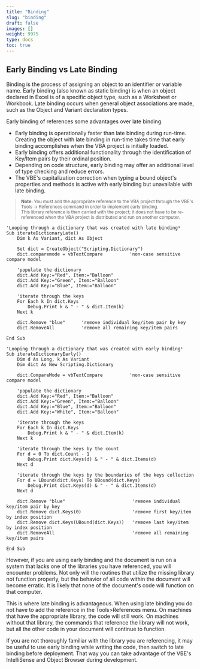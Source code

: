 ```yaml
---
title: "Binding"
slug: "binding"
draft: false
images: []
weight: 9975
type: docs
toc: true
---
```


## Early Binding vs Late Binding
Binding is the process of assigning an object to an identifier or variable name. Early binding (also known as static binding) is when an object declared in Excel is of a specific object type, such as a Worksheet or Workbook. Late binding occurs when general object associations are made, such as the Object and Variant declaration types.

Early binding of references some advantages over late binding.

 - Early binding is operationally faster than late binding during run-time. Creating the object with late binding in run-time takes time that early binding accomplishes when the VBA project is initially loaded.
 - Early binding offers additional functionality through the identification of Key/Item pairs by their ordinal position.
 - Depending on code structure, early binding may offer an additional level of type checking and reduce errors. 
 - The VBE's capitalization correction when typing a bound object's properties and methods is active with early binding but unavailable with late binding.

><sup>**Note:** You must add the appropriate reference to the VBA project through the VBE's  Tools → References command in order to implement early binding.</sup><br/><sub>This library reference is then carried with the project; it does not have to be re-referenced when the VBA project is distributed and run on another computer.</sub>

    'Looping through a dictionary that was created with late binding¹
    Sub iterateDictionaryLate()
        Dim k As Variant, dict As Object
        
        Set dict = CreateObject("Scripting.Dictionary")
        dict.comparemode = vbTextCompare          'non-case sensitive compare model
        
        'populate the dictionary
        dict.Add Key:="Red", Item:="Balloon"
        dict.Add Key:="Green", Item:="Balloon"
        dict.Add Key:="Blue", Item:="Balloon"
        
        'iterate through the keys
        For Each k In dict.Keys
            Debug.Print k & " - " & dict.Item(k)
        Next k
        
        dict.Remove "blue"      'remove individual key/item pair by key
        dict.RemoveAll          'remove all remaining key/item pairs
    
    End Sub

    'Looping through a dictionary that was created with early binding¹
    Sub iterateDictionaryEarly()
        Dim d As Long, k As Variant
        Dim dict As New Scripting.Dictionary
        
        dict.CompareMode = vbTextCompare          'non-case sensitive compare model
        
        'populate the dictionary
        dict.Add Key:="Red", Item:="Balloon"
        dict.Add Key:="Green", Item:="Balloon"
        dict.Add Key:="Blue", Item:="Balloon"
        dict.Add Key:="White", Item:="Balloon"
        
        'iterate through the keys
        For Each k In dict.Keys
            Debug.Print k & " - " & dict.Item(k)
        Next k
    
        'iterate through the keys by the count
        For d = 0 To dict.Count - 1
            Debug.Print dict.Keys(d) & " - " & dict.Items(d)
        Next d
        
        'iterate through the keys by the boundaries of the keys collection
        For d = LBound(dict.Keys) To UBound(dict.Keys)
            Debug.Print dict.Keys(d) & " - " & dict.Items(d)
        Next d
        
        dict.Remove "blue"                         'remove individual key/item pair by key
        dict.Remove dict.Keys(0)                   'remove first key/item by index position
        dict.Remove dict.Keys(UBound(dict.Keys))   'remove last key/item by index position
        dict.RemoveAll                             'remove all remaining key/item pairs
    
    End Sub

However, if you are using early binding and the document is run on a system that lacks one of the libraries you have referenced, you will encounter problems. Not only will the routines that utilize the missing library not function properly, but the behavior of all code within the document will become erratic. It is likely that none of the document's code will function on that computer. 

This is where late binding is advantageous. When using late binding you do not have to add the reference in the Tools>References menu. On machines that have the appropriate library, the code will still work. On machines without that library, the commands that reference the library will not work, but all the other code in your document will continue to function.

If you are not thoroughly familiar with the library you are referencing, it may be useful to use early binding while writing the code, then switch to late binding before deployment. That way you can take advantage of the VBE's IntelliSense and Object Browser during development.

